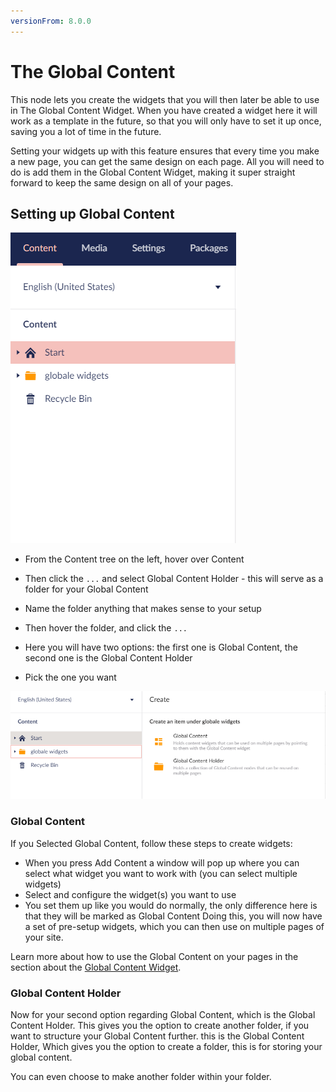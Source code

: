 ```yaml
---
versionFrom: 8.0.0
---
```


# The Global Content

This node lets you create the widgets that you will then later be able to use in The Global Content Widget.
When you have created a widget here it will work as a template in the future, so that you will only have to set it up once, saving you a lot of time in the future.

Setting your widgets up with this feature ensures that every time you make a new page, you can get the same design on each page.
All you will need to do is add them in the Global Content Widget, making it super straight forward to keep the same design on all of your pages.

## Setting up Global Content

![movePage.jpg](images/Globale-Widget.png)

- From the Content tree on the left, hover over Content
- Then click the `...` and select Global Content Holder - this will serve as a folder for your Global Content
- Name the folder anything that makes sense to your setup
- Then hover the folder, and click the `...`
- Here you will have two options: the first one is Global Content, the second one is the Global Content Holder

- Pick the one you want

![movePage.jpg](images/Globale-options.png)

### Global Content

If you Selected Global Content, follow these steps to create widgets:

- When you press Add Content a window will pop up where you can select what widget you want to work with (you can select multiple widgets)
- Select and configure the widget(s) you want to use
- You set them up like you would do normally, the only difference here is that they will be marked as Global Content
Doing this, you will now have a set of pre-setup widgets, which you can then use on multiple pages of your site.

Learn more about how to use the Global Content on your pages in the section about the [Global Content Widget](../../Widgets/index.md#the-global-content-widget).

### Global Content Holder

Now for your second option regarding Global Content, which is the Global Content Holder. This gives you the option to create another folder, if you want to structure your Global Content further.
this is the Global Content Holder, Which gives you the option to create a folder, this is for storing your global content.

You can even choose to make another folder within your folder.
